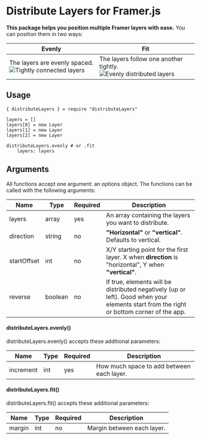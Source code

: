 # Distribute Layers for Framer.js
**This package helps you position multiple Framer layers with ease.** You can position them in two ways:

Evenly | Fit
---|---
The layers are evenly spaced. ![Tightly connected layers](https://cloud.githubusercontent.com/assets/875708/15611898/c97e50fc-242c-11e6-89f7-d0d7bed3e19a.png) | The layers follow one another tightly. ![Evenly distributed layers](https://cloud.githubusercontent.com/assets/875708/15611897/c95fd10e-242c-11e6-9d8c-1d34512dfcab.png)

## Usage

```
{ distributeLayers } = require "distributeLayers"

layers = []
layers[0] = new Layer
layers[1] = new Layer
layers[2] = new Layer

distributeLayers.evenly # or .fit
	layers: layers
```

## Arguments
All functions accept one argument: an options object. The functions can be called with the following arguments:

Name | Type | Required | Description
---|---|---|---
layers | array | yes | An array containing the layers you want to distribute.
direction | string | no | **"Horizontal"** or **"vertical"**. Defaults to vertical.
startOffset | int | no | X/Y starting point for the first layer. X when **direction** is "horizontal", Y when **"vertical"**.
reverse | boolean | no | If true, elements will be distributed negatively (up or left). Good when your elements start from the right or bottom corner of the app.

#### distributeLayers.evenly()
distributeLayers.evenly() accepts these additional parameters:

Name | Type | Required | Description
---|---|---|---
increment | int | yes | How much space to add between each layer.

#### distributeLayers.fit()
distributeLayers.fit() accepts these additional parameters:

Name | Type | Required | Description
---|---|---|---
margin | int | no | Margin between each layer.
